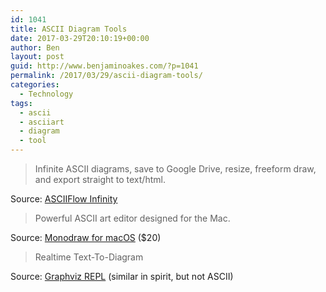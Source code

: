 ```yaml
---
id: 1041
title: ASCII Diagram Tools
date: 2017-03-29T20:10:19+00:00
author: Ben
layout: post
guid: http://www.benjaminoakes.com/?p=1041
permalink: /2017/03/29/ascii-diagram-tools/
categories:
  - Technology
tags:
  - ascii
  - asciiart
  - diagram
  - tool
---
```

> Infinite ASCII diagrams, save to Google Drive, resize, freeform draw, and export straight to text/html.

Source: [ASCIIFlow Infinity](http://asciiflow.com/)

> Powerful ASCII art editor designed for the Mac.

Source: [Monodraw for macOS](https://monodraw.helftone.com/) ($20)

> Realtime Text-To-Diagram

Source: [Graphviz REPL](http://www.graphvizrepl.com/) (similar in spirit, but not ASCII)